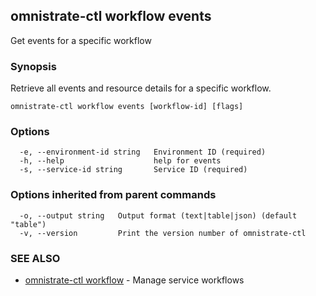 ## omnistrate-ctl workflow events

Get events for a specific workflow

### Synopsis

Retrieve all events and resource details for a specific workflow.

```
omnistrate-ctl workflow events [workflow-id] [flags]
```

### Options

```
  -e, --environment-id string   Environment ID (required)
  -h, --help                    help for events
  -s, --service-id string       Service ID (required)
```

### Options inherited from parent commands

```
  -o, --output string   Output format (text|table|json) (default "table")
  -v, --version         Print the version number of omnistrate-ctl
```

### SEE ALSO

- [omnistrate-ctl workflow](omnistrate-ctl_workflow.md) - Manage service workflows
